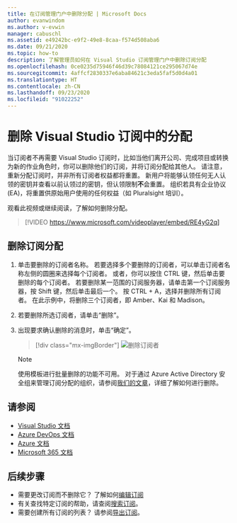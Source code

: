 ```yaml
---
title: 在订阅管理门户中删除分配 | Microsoft Docs
author: evanwindom
ms.author: v-evwin
manager: cabuschl
ms.assetid: e49242bc-e9f2-49e8-8caa-f574d508aba6
ms.date: 09/21/2020
ms.topic: how-to
description: 了解管理员如何在 Visual Studio 订阅管理门户中删除订阅分配
ms.openlocfilehash: 0ce0235d75946f46d39c78084121ce295067d74e
ms.sourcegitcommit: 4affcf2830337e6aba84621c3eda5faf5d0d4a01
ms.translationtype: HT
ms.contentlocale: zh-CN
ms.lasthandoff: 09/23/2020
ms.locfileid: "91022252"
---
```

# <a name="delete-assignments-in-visual-studio-subscriptions"></a>删除 Visual Studio 订阅中的分配
当订阅者不再需要 Visual Studio 订阅时，比如当他们离开公司、完成项目或转换为新的作业角色时，你可以删除他们的订阅，并将订阅分配给其他人。 请注意，重新分配订阅时，并非所有订阅者权益都将重置。  新用户将能够认领任何无人认领的密钥并查看以前认领过的密钥，但认领限制**不**会重置。  组织若具有企业协议 (EA)，将重置供原始用户使用的任何权益（如 Pluralsight 培训）。 

观看此视频或继续阅读，了解如何删除分配。  

> [!VIDEO https://www.microsoft.com/videoplayer/embed/RE4yG2q]

## <a name="delete-a-subscription-assignment"></a>删除订阅分配
1. 单击要删除的订阅者名称。 若要选择多个要删除的订阅者，可以单击订阅者名称左侧的圆圈来选择每个订阅者。  或者，你可以按住 CTRL 键，然后单击要删除的每个订阅者。 若要删除某一范围的订阅服务器，请单击第一个订阅服务器，按 Shift 键，然后单击最后一个。  按 CTRL + A，选择并删除所有订阅者。 在此示例中，将删除三个订阅者，即 Amber、Kai 和 Madison。 
2. 若要删除所选订阅者，请单击“删除”。
3. 出现要求确认删除的消息时，单击“确定”。
   > [!div class="mx-imgBorder"]
   > ![删除订阅者](_img/delete-license/delete-subscribers.png "选择要删除的用户，然后单击“删除”。可以使用 CTRL 和 Shift 键来选择多个订阅者。")

   > [!NOTE]
   > 使用模板进行批量删除的功能不可用。 对于通过 Azure Active Directory 安全组来管理订阅分配的组织，请参阅[我们的文章](assign-license-bulk.md#use-azure-active-directory-groups-to-assign-subscriptions)，详细了解如何进行删除。  

## <a name="see-also"></a>请参阅
- [Visual Studio 文档](/visualstudio/)
- [Azure DevOps 文档](/azure/devops/)
- [Azure 文档](/azure/)
- [Microsoft 365 文档](/microsoft-365/)

## <a name="next-steps"></a>后续步骤
- 需要更改订阅而不删除它？  了解如何[编辑订阅](edit-license.md)
- 有关查找特定订阅的帮助，请查阅[搜索订阅](search-license.md)。
- 需要创建所有订阅的列表？  请参阅[导出订阅](exporting-subscriptions.md)。